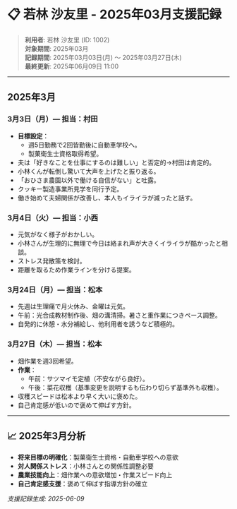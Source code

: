 # 📋 若林 沙友里 - 2025年03月支援記録

> **利用者**: 若林 沙友里 (ID: 1002)  
> **対象期間**: 2025年03月  
> **記録期間**: 2025年03月03日(月) ～ 2025年03月27日(木)  
> **最終更新**: 2025年06月09日 11:00

---

## 2025年3月

### 3月3日（月）― 担当：村田
- **目標設定**：
  - 週5日勤務で2回皆勤後に自動車学校へ。
  - 製菓衛生士資格取得希望。
- 夫は「好きなことを仕事にするのは難しい」と否定的→村田は肯定的。
- 小林くんが転倒し驚いて大声を上げたと振り返る。
- 「おひさま農園以外で働ける自信がない」と吐露。
- クッキー製造事業所見学を同行予定。
- 働き始めて夫婦関係が改善し、本人もイライラが減ったと話す。

### 3月4日（火）― 担当：小西
- 元気がなく様子がおかしい。
- 小林さんが生理的に無理で今日は絡まれ声が大きくイライラが酷かったと相談。
- ストレス発散策を検討。
- 距離を取るため作業ラインを分ける提案。

### 3月24日（月）― 担当：松本
- 先週は生理痛で月火休み、金曜は元気。
- 午前：光合成教材制作後、畑の溝清掃。暑さと重作業につきペース調整。
- 自発的に休憩・水分補給し、他利用者を誘うなど積極的。

### 3月27日（木）― 担当：松本
- 畑作業を週3回希望。
- **作業**：
  - 午前：サツマイモ定植（不安ながら良好）。
  - 午後：菜花収穫（基準変更を説明するも伝わり切らず基準外も収穫）。
- 収穫スピードは松本より早く大いに褒めた。
- 自己肯定感が低いので褒めて伸ばす方針。

---

## 📈 2025年3月分析
- **将来目標の明確化**：製菓衛生士資格・自動車学校への意欲
- **対人関係ストレス**：小林さんとの関係性調整必要
- **農業技能向上**：畑作業への意欲増加・作業スピード向上
- **自己肯定感支援**：褒めて伸ばす指導方針の確立

*支援記録生成: 2025-06-09*